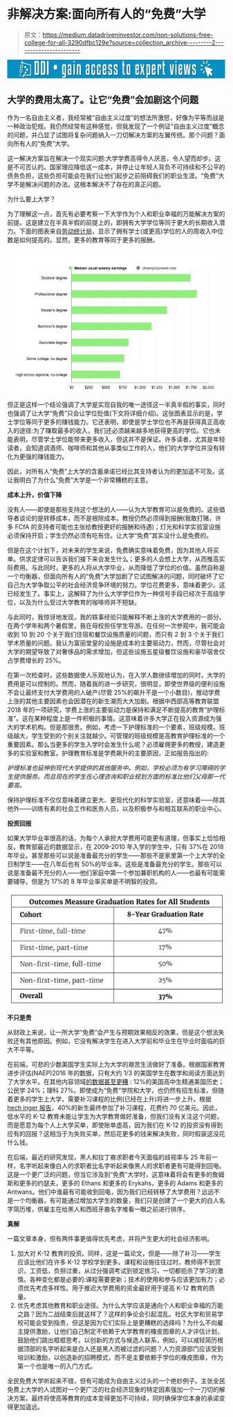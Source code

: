 # 非解决方案:面向所有人的“免费”大学

> 原文：<https://medium.datadriveninvestor.com/non-solutions-free-college-for-all-3290dfbc129e?source=collection_archive---------2----------------------->

[![](img/8c8123eeb85534cf6dc6270bcc87782b.png)](http://www.track.datadriveninvestor.com/1B9E)

## 大学的费用太高了。让它“免费”会加剧这个问题

作为一名自由主义者，我经常被“自由主义过度”的想法所激怒，好像为平等而战是一种政治犯规。我仍然经常有这种感觉，但我发现了一个例证“自由主义过度”概念的问题，并凸显了试图将复杂问题纳入一刀切解决方案的左翼传统。那个问题？面向所有人的“免费”大学。

这一解决方案旨在解决一个现实问题:大学学费高得令人厌恶，令人望而却步。这是不可否认的。国家理应降低这一成本，并停止让年轻人背负不可持续和不公平的债务负担，这些负担可能会在我们让他们起步之前阻碍我们的职业生涯。“免费”大学不是解决问题的办法。这根本解决不了存在的真正问题。

为什么要上大学？

为了理解这一点，首先有必要考察一下大学作为个人和职业幸福的万能解决方案的前提。这是建立在半真半假的前提上的，即拥有大学学位等同于更大的长期收入潜力。下面的图表来自[劳动统计局](https://www.bls.gov/careeroutlook/2018/data-on-display/education-pays.htm)，显示了拥有学士(或更高)学位的人的周收入中位数是如何提高的。显然，更多的教育等同于更多的报酬。

![](img/e485b79ca8a4d934cd93e19f2a41b66a.png)

但正是这样一个结论强调了大学是实现自我的唯一途径这一半真半假的事实，同时也强调了让大学“免费”只会让学位贬值(下文将详细介绍)。这张图表显示的是，学士学位等同于更多的赚钱能力。它还表明，即使是学士学位也不再是获得真正高收入的途径:为了赚取最多的收入，我们还必须越来越多地获得更高的学位。它也未能表明，尽管学士学位能带来更多收入，但这并不是保证。许多读者，尤其是年轻读者，会知道调酒师、咖啡师和其他从事类似工作的人，他们的大学学位并没有转化为更强的赚钱能力。

因此，对所有人“免费”上大学的含蓄承诺已经比其支持者认为的更加遥不可及。这让我明白了为什么“免费”大学是一个非常糟糕的主意。

**成本上升，价值下降**

没有人——即使是那些支持这个想法的人——认为大学教育可以是免费的。这些倡导者谈论的是转移成本，而不是根除成本。教授仍然必须得到报酬(我敢打赌，许多 FCfA 的支持者可能也主张给教授更好的报酬和待遇)；灯光和科学实验室设施必须保持开启；学生仍然必须有吃有住。让大学“免费”其实没什么是免费的。

但是在这个计划下，对未来的学生来说，免费确实意味着免费，因为其他人将买单。供求定律可以告诉我们接下来会发生什么；更多的人会想上大学，从而推高实际费用。与此同时，更多的人将从大学毕业，从而降低了学位的价值。虽然自称是一个均衡器，但面向所有人的“免费”大学加剧了它试图解决的问题，同时破坏了它自己为大学争取公平的社会经济竞争环境的努力。学位花费更多，意味着更少。这已经发生了。事实上，这解释了为什么大学学位作为一种信号手段已经次于高级学位，以及为什么受过大学教育的咖啡师并不短缺。

与此同时，我惊讶地发现，我的轶事经验只能解释不断上涨的大学费用的一部分。在两个学年和两个暑假里，我在母校担任学生导游。在任何一次参观中，我可能会收到 10 到 20 个关于我们住宿和餐饮设施质量的问题，而只有 2 到 3 个关于我们学术质量的问题。我认为富丽堂皇的设施是成本的主要驱动力，然而，尽管社会对大学的期望导致了对奢侈品的需求增加，但这些设施五星级餐饮设施和豪华宿舍仅占学费增长的 25%。

在第一次检查时，这些数据使人乐观地认为，在入学人数继续增加的同时，大学的费用是可以控制的。然而，随着我的进一步研究，很明显，即使世界级的便利设施不会让最终支付大学费用的人破产(尽管 25%的飙升不是一个小数目)，推动学费上涨的其他主要因素也会因潜在的新生潮而大大加剧。根据中西部高等教育联盟 2018 年的一项研究，学费上涨的主要驱动力是保持和满足不断提高的教育“护理标准”。这在某种程度上是一件积极的事情。这意味着许多大学正在投入资源成为强大的学术机构。但是那很贵。例如，考虑一下护理标准的一个要素，班级规模。班级越大，学生受到的个别关注就越少。可管理的班级规模是高教育护理标准的一个重要因素。那么当更多的学生入学时会发生什么呢？必须雇佣更多的教授，建造更多的实验室和教室。护理教育标准是学费飙升的主要原因，正如报告指出的:

*护理标准也延伸到现代大学提供的其他服务中。例如，学校必须为有学习障碍的学生提供服务。而且现在的学生在心理咨询和职业规划方面的标准比他们父母那一代要高。*

保持护理标准不仅仅意味着建立更大、更现代化的科学实验室，还意味着——除其他外——训练有素的社会工作和医务人员，以及积极参与和相互联系的职业中心。

**投资回报**

如果大学毕业率很高的话，为每个人承担大学费用可能更有道理，但事实上恰恰相反。教育部最近的数据显示，在 2009-2010 年入学的学生中，只有 37%在 2018 年毕业。甚至那些可以说是准备最充分的学生——那些不是家里第一个上大学的全日制学生——在八年后也有 50%的毕业率。这些是准备最充分的学生。那些可以说是准备最不充分的人——他们家庭中第一个参加兼职机构的人——也最有可能需要辅导。但是为 17%的 8 年毕业率买单是不明智的投资。

![](img/07c6735ce041e533e24aaeecf04213fd.png)

**不只是贵**

从财政上来说，让一所大学“免费”会产生与预期效果相反的效果，但是这个想法失败还有其他原因。例如，它没有解决学生在进入大学前和毕业生在毕业时面临的巨大不平等。

在前端，可悲的少数美国学生实际上为大学的艰苦生活做好了准备。根据国家教育进步评估(NAEP)2016 年的数据，只有大约 1/3 的美国学生在数学和阅读方面达到了大学水平。在其他内容领域[的数据甚至更糟](https://www.nationsreportcard.gov/) : 12%的美国高中生精通美国历史；公民学 24%；理科 27%。即使成为“免费”学院和大学，也仍然有招生标准，但随着更多的学生上大学，需要补习课程的比例(已经在上升)将进一步上升。根据[hech inger 报告](https://hechingerreport.org/college-students-increasingly-caught-in-remedial-education-trap/)，40%的新生最终参加了补习课程，花费约 70 亿美元。因此，低水平的 K-12 教育未能让学生为大学教育做好准备，但我们没有关注这个问题，而是愿意为每个人上大学买单，即使账单虚高，因为我们在 K-12 的投资没有得到应有的回报？这相当于为失败买单，然后花更多的钱来解决失败，同时假装这没花什么钱。

在后端，最近的研究发现，黑人和拉丁裔求职者今天面临的歧视率与 25 年前一样，名字听起来像白人的求职者比名字听起来像黑人的求职者更有可能得到回电。这是一个更广泛的问题，但当它涉及到“免费”大学时，这意味着将会有更多的詹姆斯和更多的约瑟夫，更多的 Ethans 和更多的 Erykahs，更多的 Adams 和更多的 Antwans。他们中谁最有可能收到回电，因为我们已经转移了大学费用？远远不是一个均衡器，有可能通过增加大学生的数量，我们只是创建了一个更大的白人名字简历堆，供雇主在给黑人和西班牙裔名字堆看一眼之前进行排序。

**真解**

一篇文章本身，但有两件事更值得优先考虑，并将产生更大的社会经济影响。

1.  加大对 K-12 教育的投资。同样，这是一篇论文，但是——除了补习——学生应该比他们在许多 K-12 学校学到更多。课程和设施往往过时，教师得不到赏识，工资低，负担过重，从过分强调考试到锁定练习，一切都扼杀了学习的激情。各种变化都是必要的:课程需要更新；技术的使用和参与应该更加有力；必须优先考虑多样性。用于推迟大学费用的资金最好用于提高 K-12 教育的质量。
2.  优先考虑其他教育和职业途径。为什么大学应该是通向个人和职业幸福的万能之路？因为二战结束后就这样了？这样的争论会引起混乱。社区大学和贸易学校可能会受到指责，但这是因为它们实际上是更糟糕的选择吗？为什么不向雇主提供激励，让他们自己制定不依赖于大学教育的橡皮图章的人才评估计划，鼓励他们跳出框框思考，以创新的方式与候选人联系，例如，可以减轻简历根据顶部的名字听起来是白人还是黑人而被过滤的问题？人力资源部门应该受到培训和激励，以创造新的招聘模式，而不是主要依赖于学位的橡皮图章，作为第一个也是唯一的入门方式。

全民免费大学听起来不错，但有可能成为自由主义过头的一个绝妙例子。主张全民免费上大学的人试图对一个更广泛的社会经济现象的特定因素强加一个一刀切的解决方案，最终将使高等教育的成本变得更加不可持续，同时确保学位本身的承诺变得更加遥远。